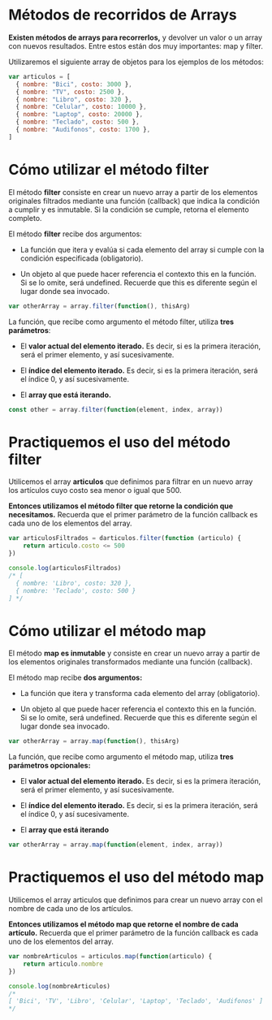 # Métodos de recorridos de Arrays

**Existen métodos de arrays para recorrerlos,** y devolver un valor o un array con nuevos resultados. Entre estos están dos muy importantes: map y filter.

Utilizaremos el siguiente array de objetos para los ejemplos de los métodos:

```js
var articulos = [
  { nombre: "Bici", costo: 3000 },
  { nombre: "TV", costo: 2500 },
  { nombre: "Libro", costo: 320 },
  { nombre: "Celular", costo: 10000 },
  { nombre: "Laptop", costo: 20000 },
  { nombre: "Teclado", costo: 500 },
  { nombre: "Audifonos", costo: 1700 },
]
```

# Cómo utilizar el método filter

El método **filter** consiste en crear un nuevo array a partir de los elementos originales filtrados mediante una función (callback) que indica la condición a cumplir y es inmutable. Si la condición se cumple, retorna el elemento completo.

El método **filter** recibe dos argumentos:

* La función que itera y evalúa si cada elemento del array si cumple con la condición especificada (obligatorio).

* Un objeto al que puede hacer referencia el contexto this en la función. Si se lo omite, será undefined. Recuerde que this es diferente según el lugar donde sea invocado.

```js
var otherArray = array.filter(function(), thisArg)
```

La función, que recibe como argumento el método filter, utiliza **tres parámetros**:

* El **valor actual del elemento iterado.** Es decir, si es la primera iteración, será el primer elemento, y así sucesivamente.

* El **índice del elemento iterado.** Es decir, si es la primera iteración, será el índice 0, y así sucesivamente.

* El **array que está iterando.**

```js
const other = array.filter(function(element, index, array))
```

# Practiquemos el uso del método filter

Utilicemos el array **articulos** que definimos para filtrar en un nuevo array los artículos cuyo costo sea menor o igual que 500.

**Entonces utilizamos el método filter que retorne la condición que necesitamos.** Recuerda que el primer parámetro de la función callback es cada uno de los elementos del array.

```js
var articulosFiltrados = darticulos.filter(function (articulo) {
    return articulo.costo <= 500
})

console.log(articulosFiltrados)
/* [
  { nombre: 'Libro', costo: 320 },
  { nombre: 'Teclado', costo: 500 }
] */
```

# Cómo utilizar el método map
El método **map es inmutable** y consiste en crear un nuevo array a partir de los elementos originales transformados mediante una función (callback).

El método map recibe **dos argumentos:**

* La función que itera y transforma cada elemento del array (obligatorio).

* Un objeto al que puede hacer referencia el contexto this en la función. Si se lo omite, será undefined. Recuerde que this es diferente según el lugar donde sea invocado.

```js
var otherArray = array.map(function(), thisArg)
```
La función, que recibe como argumento el método map, utiliza **tres parámetros opcionales:**

* El **valor actual del elemento iterado.** Es decir, si es la primera iteración, será el primer elemento, y así sucesivamente.

* El **índice del elemento iterado.** Es decir, si es la primera iteración, será el índice 0, y así sucesivamente.

* El **array que está iterando**

```js
var otherArray = array.map(function(element, index, array))
```

# Practiquemos el uso del método map

Utilicemos el array articulos que definimos para crear un nuevo array con el nombre de cada uno de los artículos.

**Entonces utilizamos el método map que retorne el nombre de cada artículo.** Recuerda que el primer parámetro de la función callback es cada uno de los elementos del array.

```js
var nombreArticulos = articulos.map(function(articulo) {
    return articulo.nombre
})

console.log(nombreArticulos)
/* 
[ 'Bici', 'TV', 'Libro', 'Celular', 'Laptop', 'Teclado', 'Audifonos' ]
*/
```
